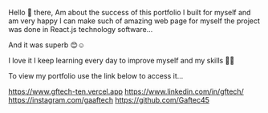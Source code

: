 Hello 👋 there, 
Am about the success of this portfolio I built for myself and am very happy I can make such of amazing web page for myself the project was done in React.js technology software...

And it was superb 😊☺️

I love it I keep learning every day to improve myself and my skills 🤟💯

To view my portfolio use the link below to access it... 

https://www.gftech-ten.vercel.app
https://www.linkedin.com/in/gftech/
https://instagram.com/gaaftech
https://github.com/Gaftec45